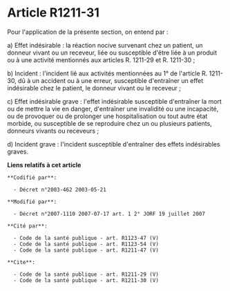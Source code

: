 # Article R1211-31

Pour l'application de la présente section, on entend par : 

a) Effet indésirable : la réaction nocive survenant chez un patient, un donneur vivant ou un receveur, liée ou susceptible
d'être liée à un produit ou à une activité mentionnés aux articles R. 1211-29 et R. 1211-30 ; 

b) Incident : l'incident lié aux activités mentionnées au 1° de l'article R. 1211-30, dû à un accident ou à une erreur,
susceptible d'entraîner un effet indésirable chez le patient, le donneur vivant ou le receveur ; 

c) Effet indésirable grave : l'effet indésirable susceptible d'entraîner la mort ou de mettre la vie en danger, d'entraîner
une invalidité ou une incapacité, ou de provoquer ou de prolonger une hospitalisation ou tout autre état morbide, ou
susceptible de se reproduire chez un ou plusieurs patients, donneurs vivants ou receveurs ; 

d) Incident grave : l'incident susceptible d'entraîner des effets indésirables graves.

**Liens relatifs à cet article**

	**Codifié par**:

	  - Décret n°2003-462 2003-05-21

	**Modifié par**:

	  - Décret n°2007-1110 2007-07-17 art. 1 2° JORF 19 juillet 2007

	**Cité par**:

	  - Code de la santé publique - art. R1123-47 (V)
	  - Code de la santé publique - art. R1123-54 (V)
	  - Code de la santé publique - art. R1211-47 (V)

	**Cite**:

	  - Code de la santé publique - art. R1211-29 (V)
	  - Code de la santé publique - art. R1211-30 (V)
